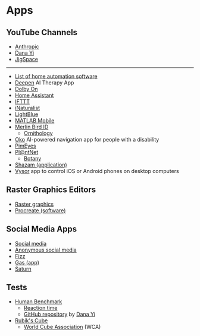 # Apps
## YouTube Channels
* [Anthropic](https://www.youtube.com/@anthropic-ai)
* [Dana Yi](https://www.youtube.com/@DanaYi13)
* [JigSpace](https://www.youtube.com/@JigSpace)
---
* [List of home automation software](https://en.wikipedia.org/wiki/List_of_home_automation_software)
* [Deepen](https://thedeepen.app/) AI Therapy App
* [Dolby On](https://www.dolby.com/apps/dolby-on/)
* [Home Assistant](https://en.wikipedia.org/wiki/Home_Assistant)
* [IFTTT](https://en.wikipedia.org/wiki/IFTTT)
* [iNaturalist](https://en.wikipedia.org/wiki/INaturalist)
* [LightBlue](https://punchthrough.com/lightblue/)
* [MATLAB Mobile](https://www.mathworks.com/products/matlab-mobile.html)
* [Merlin Bird ID](https://merlin.allaboutbirds.org/)
  * [Ornithology](https://en.wikipedia.org/wiki/Ornithology)
* [Oko](https://www.ayes.ai/) AI-powered navigation app for people with a disability
* [PimEyes](https://pimeyes.com/)
* [Pl@ntNet](https://en.wikipedia.org/wiki/Pl@ntNet)
  * [Botany](https://en.wikipedia.org/wiki/Botany)
* [Shazam (application)](https://en.wikipedia.org/wiki/Shazam_(application))
* [Vysor](https://github.com/koush/vysor.io) app to control iOS or Android phones on desktop computers
## Raster Graphics Editors
* [Raster graphics](https://en.wikipedia.org/wiki/Raster_graphics)
* [Procreate (software)](https://en.wikipedia.org/wiki/Procreate_(software))
## Social Media Apps
* [Social media](https://en.wikipedia.org/wiki/Social_media)
* [Anonymous social media](https://en.wikipedia.org/wiki/Anonymous_social_media)
* [Fizz](https://fizzsocial.app/)
* [Gas (app)](https://en.wikipedia.org/wiki/Gas_(app))
* [Saturn](https://www.joinsaturn.com/)
## Tests
* [Human Benchmark](https://humanbenchmark.com/)
  * [Reaction time](https://humanbenchmark.com/tests/reactiontime)
  * [GitHub repository](https://github.com/danayi13/human-benchmark) by [Dana Yi](https://www.worldcubeassociation.org/persons/2010YIDA01)
* [Rubik's Cube](https://en.wikipedia.org/wiki/Rubik%27s_Cube)
  * [World Cube Association](https://en.wikipedia.org/wiki/World_Cube_Association) (WCA)
